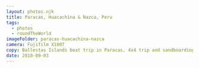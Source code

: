 ```yaml
---
layout: photos.njk
title: Paracas, Huacachina & Nazca, Peru
tags:
  - photos
  - roundTheWorld
imageFolder: paracas-huacachina-nazca
camera: Fujifilm X100T
copy: Ballestas Islands boat trip in Paracas, 4x4 trip and sandboarding in the desert in Huacachina and a visit to the Nazca Lines to see the ancient geoglyphs in the Nazca Desert.
date: 2018-09-03
---
```


 